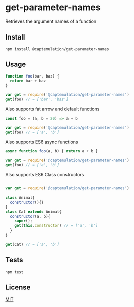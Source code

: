 
get-parameter-names
===================

Retrieves the argument names of a function

## Install

```
npm install @captemulation/get-parameter-names
```

## Usage

```js
function foo(bar, baz) {
  return bar + baz
}

var get = require('@captemulation/get-parameter-names')
get(foo) // = ['bar', 'baz']
```

Also supports fat arrow and default functions

```js
const foo = (a, b = 20) => a + b

var get = require('@captemulation/get-parameter-names')
get(foo) // = ['a', 'b']
```

Also supports ES6 async functions

```js
async function foo(a, b) { return a + b }

var get = require('@captemulation/get-parameter-names')
get(foo) // = ['a', 'b']
```

Also supports ES6 Class constructors

```js

var get = require('@captemulation/get-parameter-names')

class Animal{
  constructor(){}
}
class Cat extends Animal{
  constructor(a, b){
    super();
    get(this.constructor) // = ['a', 'b']
  }
}

get(Cat) // = ['a', 'b']
```

## Tests

```
npm test
```

## License

[MIT](http://josh.mit-license.org)
